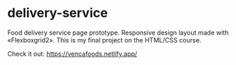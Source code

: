 # delivery-service
Food delivery service page prototype. Responsive design layout made with «Flexboxgrid2».
This is my final project on the HTML/CSS course.

Check it out: https://vencafoods.netlify.app/
